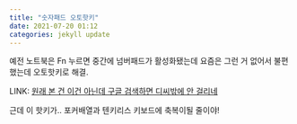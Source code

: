 ```yaml
---
title: "숫자패드 오토핫키"
date: 2021-07-20 01:12
categories: jekyll update
---
```


예전 노트북은 Fn 누르면 중간에 넘버패드가 활성화됐는데 요즘은 그런 거 없어서 불편했는데 오토핫키로 해결.

LINK: [원래 본 건 이건 아닌데 구글 검색하면 디씨밖에 안 걸리네](https://gall.dcinside.com/mgallery/board/view/?id=laptop&no=795700)

근데 이 핫키가.. 포커배열과 텐키리스 키보드에 축복이될 줄이야!

